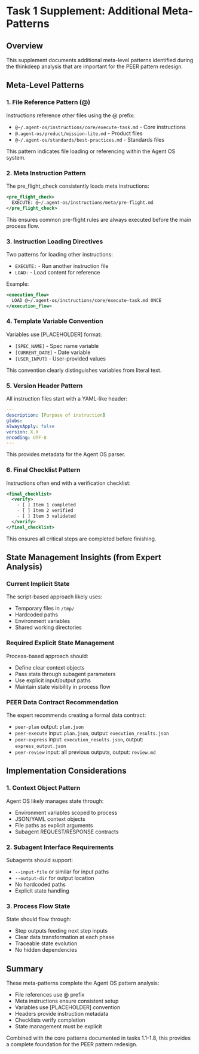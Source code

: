 # Task 1 Supplement: Additional Meta-Patterns

## Overview

This supplement documents additional meta-level patterns identified during the thinkdeep analysis that are important for the PEER pattern redesign.

## Meta-Level Patterns

### 1. File Reference Pattern (@)

Instructions reference other files using the @ prefix:
- `@~/.agent-os/instructions/core/execute-task.md` - Core instructions
- `@.agent-os/product/mission-lite.md` - Product files  
- `@~/.agent-os/standards/best-practices.md` - Standards files

This pattern indicates file loading or referencing within the Agent OS system.

### 2. Meta Instruction Pattern

The pre_flight_check consistently loads meta instructions:
```xml
<pre_flight_check>
  EXECUTE: @~/.agent-os/instructions/meta/pre-flight.md
</pre_flight_check>
```

This ensures common pre-flight rules are always executed before the main process flow.

### 3. Instruction Loading Directives

Two patterns for loading other instructions:
- `EXECUTE:` - Run another instruction file
- `LOAD:` - Load content for reference

Example:
```xml
<execution_flow>
  LOAD @~/.agent-os/instructions/core/execute-task.md ONCE
</execution_flow>
```

### 4. Template Variable Convention

Variables use [PLACEHOLDER] format:
- `[SPEC_NAME]` - Spec name variable
- `[CURRENT_DATE]` - Date variable
- `[USER_INPUT]` - User-provided values

This convention clearly distinguishes variables from literal text.

### 5. Version Header Pattern

All instruction files start with a YAML-like header:
```yaml
---
description: [Purpose of instruction]
globs:
alwaysApply: false
version: X.X
encoding: UTF-8
---
```

This provides metadata for the Agent OS parser.

### 6. Final Checklist Pattern

Instructions often end with a verification checklist:
```xml
<final_checklist>
  <verify>
    - [ ] Item 1 completed
    - [ ] Item 2 verified
    - [ ] Item 3 validated
  </verify>
</final_checklist>
```

This ensures all critical steps are completed before finishing.

## State Management Insights (from Expert Analysis)

### Current Implicit State

The script-based approach likely uses:
- Temporary files in `/tmp/`
- Hardcoded paths
- Environment variables
- Shared working directories

### Required Explicit State Management

Process-based approach should:
- Define clear context objects
- Pass state through subagent parameters
- Use explicit input/output paths
- Maintain state visibility in process flow

### PEER Data Contract Recommendation

The expert recommends creating a formal data contract:
- `peer-plan` output: `plan.json`
- `peer-execute` input: `plan.json`, output: `execution_results.json`
- `peer-express` input: `execution_results.json`, output: `express_output.json`
- `peer-review` input: all previous outputs, output: `review.md`

## Implementation Considerations

### 1. Context Object Pattern

Agent OS likely manages state through:
- Environment variables scoped to process
- JSON/YAML context objects
- File paths as explicit arguments
- Subagent REQUEST/RESPONSE contracts

### 2. Subagent Interface Requirements

Subagents should support:
- `--input-file` or similar for input paths
- `--output-dir` for output location
- No hardcoded paths
- Explicit state handling

### 3. Process Flow State

State should flow through:
- Step outputs feeding next step inputs
- Clear data transformation at each phase
- Traceable state evolution
- No hidden dependencies

## Summary

These meta-patterns complete the Agent OS pattern analysis:
- File references use @ prefix
- Meta instructions ensure consistent setup
- Variables use [PLACEHOLDER] convention
- Headers provide instruction metadata
- Checklists verify completion
- State management must be explicit

Combined with the core patterns documented in tasks 1.1-1.8, this provides a complete foundation for the PEER pattern redesign.